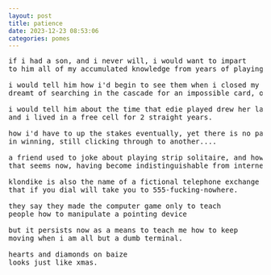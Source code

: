 ```yaml
---
layout: post
title: patience
date: 2023-12-23 08:53:06
categories: pomes
---
```


<pre>
if i had a son, and i never will, i would want to impart
to him all of my accumulated knowledge from years of playing solitaire.

i would tell him how i'd begin to see them when i closed my eyes,
dreamt of searching in the cascade for an impossible card, or maybe death,

i would tell him about the time that edie played drew her last breath and was xed out
and i lived in a free cell for 2 straight years. <!-- where am i hiding in this? -->

how i'd have to up the stakes eventually, yet there is no payoff
in winning, still clicking through to another....

a friend used to joke about playing strip solitaire, and how appropriate
that seems now, having become indistinguishable from internet pornography, <!-- only include this if it supports your thesis. is there a way? -->

klondike is also the name of a fictional telephone exchange
that if you dial will take you to 555-fucking-nowhere.

they say they made the computer game only to teach
people how to manipulate a pointing device

but it persists now as a means to teach me how to keep
moving when i am all but a dumb terminal.

hearts and diamonds on baize
looks just like xmas. <!-- maybe link this somewhere else to the time of year -->
</pre>

<!--
word box
--------
blanket/duvet
loss
regret
guilt
shame
madness
winter light filtered through wobbly glass and tears
---------

when she told me i was playing solitaire to pass the time, the agony of waiting
each phone call escalating in a way i was not ready to understand
describing a course to somewhere i was bound to
but was certain i was not going

stared at the planes inching across the cold blue sky

just angry because dad is dead, family are cunts, the only person who could comfort me now is married to someone else and i'm stuck with amanda who is....the opposite of comfort. all i have is freecell.

"start in kansas and end up in oz"
-->
